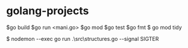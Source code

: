 # golang-projects
$go build
$go run <mani.go>
$go mod
$go test
$go fmt
$ go mod tidy

$ nodemon --exec go run .\src\structures.go --signal SIGTER